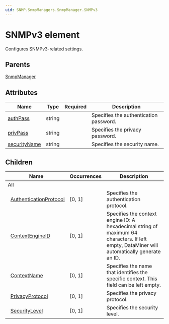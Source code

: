 ```yaml
---
uid: SNMP.SnmpManagers.SnmpManager.SNMPv3
---
```


# SNMPv3 element

Configures SNMPv3-related settings.

## Parents

[SnmpManager](xref:SNMP.SnmpManagers.SnmpManager)

## Attributes

| Name | Type | Required | Description |
| --- | --- | --- | --- |
| [authPass](xref:SNMP.SnmpManagers.SnmpManager.SNMPv3-authPass) | string |  | Specifies the authentication password. |
| [privPass](xref:SNMP.SnmpManagers.SnmpManager.SNMPv3-privPass) | string |  | Specifies the privacy password. |
| [securityName](xref:SNMP.SnmpManagers.SnmpManager.SNMPv3-securityName) | string |  | Specifies the security name. |

## Children

| Name | Occurrences | Description |
| --- | --- | --- |
| All |  |  |
| &#160;&#160;[AuthenticationProtocol](xref:SNMP.SnmpManagers.SnmpManager.SNMPv3.AuthenticationProtocol) | [0, 1] | Specifies the authentication protocol. |
| &#160;&#160;[ContextEngineID](xref:SNMP.SnmpManagers.SnmpManager.SNMPv3.ContextEngineID) | [0, 1] | Specifies the context engine ID: A hexadecimal string of maximum 64 characters. If left empty, DataMiner will automatically generate an ID. |
| &#160;&#160;[ContextName](xref:SNMP.SnmpManagers.SnmpManager.SNMPv3.ContextName) | [0, 1] | Specifies the name that identifies the specific context. This field can be left empty. |
| &#160;&#160;[PrivacyProtocol](xref:SNMP.SnmpManagers.SnmpManager.SNMPv3.PrivacyProtocol) | [0, 1] | Specifies the privacy protocol. |
| &#160;&#160;[SecurityLevel](xref:SNMP.SnmpManagers.SnmpManager.SNMPv3.SecurityLevel) | [0, 1] | Specifies the security level. |
